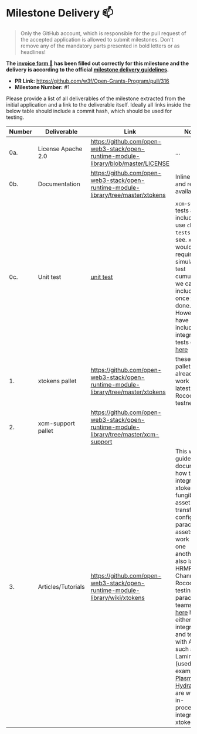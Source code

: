 # Milestone Delivery :mailbox:

> Only the GitHub account, which is responsible for the pull request of the accepted application is allowed to submit milestones. Don't remove any of the mandatory parts presented in bold letters or as headlines!

**The [invoice form :pencil:](https://forms.gle/8Wx7nxtq8fKrsuEz8) has been filled out correctly for this milestone and the delivery is according to the official [milestone delivery guidelines](https://github.com/w3f/General-Grants-Program/blob/master/grants/milestone-deliverables-guidelines.md).**  

* **PR Link:** https://github.com/w3f/Open-Grants-Program/pull/316
* **Milestone Number:** #1

Please provide a list of all deliverables of the milestone extracted from the initial application and a link to the deliverable itself. Ideally all links inside the below table should include a commit hash, which should be used for testing.

| Number | Deliverable | Link | Notes |
| ------------- | ------------- | ------------- |------------- |
| 0a. | License Apache 2.0 |https://github.com/open-web3-stack/open-runtime-module-library/blob/master/LICENSE| ...| 
| 0b.  | Documentation |https://github.com/open-web3-stack/open-runtime-module-library/tree/master/xtokens| Inline docs and readme available|
| 0c.  | Unit test | [unit test](https://github.com/open-web3-stack/open-runtime-module-library/tree/master/xtokens#integration-tests) | `xcm-support` tests are included, use `check-tests` to see. `xtokens` would require XCM simulator to test cumulus, so we can only include it once [this](https://github.com/paritytech/polkadot/issues/2544) is done. However we have included integration tests guide [here](https://github.com/open-web3-stack/open-runtime-module-library/tree/master/xtokens#integration-tests)| 
| 1.  | xtokens pallet | https://github.com/open-web3-stack/open-runtime-module-library/tree/master/xtokens | these pallets already work on the latest Rococo testnet |
| 2.  | xcm-support pallet | https://github.com/open-web3-stack/open-runtime-module-library/tree/master/xcm-support | | 
| 3.  | Articles/Tutorials | https://github.com/open-web3-stack/open-runtime-module-library/wiki/xtokens | This wiki guide has documented how to integrate xtokens for fungible asset transfer, configure parachain assets to work with one another, and also launch HRMP Channel on Rococo for testing. The parachain teams listed [here](https://github.com/open-web3-stack/open-runtime-module-library/wiki/xtokens#composablewith) have either integrated and tested with Acala such as Laminar (used as example), [Plasm](https://medium.com/acalanetwork/the-first-successful-cross-chain-messaging-passing-xcmp-transaction-on-polkadot-testnet-eb36af2ad8c3) and [HydraDX](https://twitter.com/AcalaNetwork/status/1367311232903110656?s=20), or are work-in-processing integrating xtokens | 
